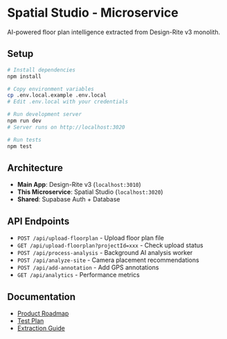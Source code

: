 # Spatial Studio - Microservice

AI-powered floor plan intelligence extracted from Design-Rite v3 monolith.

## Setup

```bash
# Install dependencies
npm install

# Copy environment variables
cp .env.local.example .env.local
# Edit .env.local with your credentials

# Run development server
npm run dev
# Server runs on http://localhost:3020

# Run tests
npm test
```

## Architecture

- **Main App**: Design-Rite v3 (`localhost:3010`)
- **This Microservice**: Spatial Studio (`localhost:3020`)
- **Shared**: Supabase Auth + Database

## API Endpoints

- `POST /api/upload-floorplan` - Upload floor plan file
- `GET /api/upload-floorplan?projectId=xxx` - Check upload status
- `POST /api/process-analysis` - Background AI analysis worker
- `POST /api/analyze-site` - Camera placement recommendations
- `POST /api/add-annotation` - Add GPS annotations
- `GET /api/analytics` - Performance metrics

## Documentation

- [Product Roadmap](./SPATIAL_STUDIO_ROADMAP.md)
- [Test Plan](./docs/SPATIAL_STUDIO_TEST_PLAN.md)
- [Extraction Guide](./docs/SPATIAL_STUDIO_EXTRACTION_PLAN.md)

